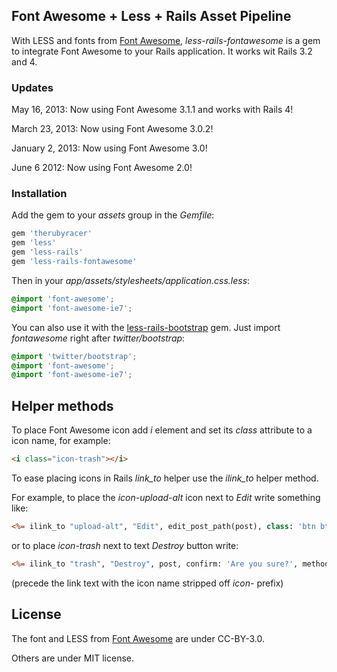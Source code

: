## Font Awesome + Less + Rails Asset Pipeline

With LESS and fonts from [Font Awesome](http://fortawesome.github.io/Font-Awesome/),
*less-rails-fontawesome* is a gem to integrate Font Awesome
to your Rails application. It works wit Rails 3.2 and 4.

### Updates

May 16, 2013: Now using Font Awesome 3.1.1 and works with Rails 4!

March 23, 2013: Now using Font Awesome 3.0.2!

January 2, 2013: Now using Font Awesome 3.0!

June 6 2012: Now using Font Awesome 2.0!

### Installation

Add the gem to your *assets* group in the *Gemfile*:

```ruby
gem 'therubyracer'
gem 'less'
gem 'less-rails'
gem 'less-rails-fontawesome'
```

Then in your *app/assets/stylesheets/application.css.less*:

```css
@import 'font-awesome';
@import 'font-awesome-ie7';
```

You can also use it with the [less-rails-bootstrap](https://github.com/metaskills/less-rails-bootstrap) gem.
Just import *fontawesome* right after *twitter/bootstrap*:

```css
@import 'twitter/bootstrap';
@import 'font-awesome';
@import 'font-awesome-ie7';
```

<!-- [Simple demo](http://sharp-ocean-6085.herokuapp.com/). -->


## Helper methods

To place Font Awesome icon add *i* element and set its *class*
attribute to a icon name, for example:

```html
<i class="icon-trash"></i>
```

To ease placing icons in Rails *link_to* helper use
the *ilink_to* helper method.

For example, to place the *icon-upload-alt* icon next to *Edit* write something like:

```rhtml
<%= ilink_to "upload-alt", "Edit", edit_post_path(post), class: 'btn btn-mini' %>
```

or to place *icon-trash* next to text *Destroy* button write:

```rhtml
<%= ilink_to "trash", "Destroy", post, confirm: 'Are you sure?', method: :delete, class: 'btn btn-mini btn-danger'%>
```

(precede the link text with the icon name stripped off *icon-* prefix)


## License

The font and LESS from [Font Awesome](http://fortawesome.github.com/Font-Awesome) are under CC-BY-3.0.

Others are under MIT license.
